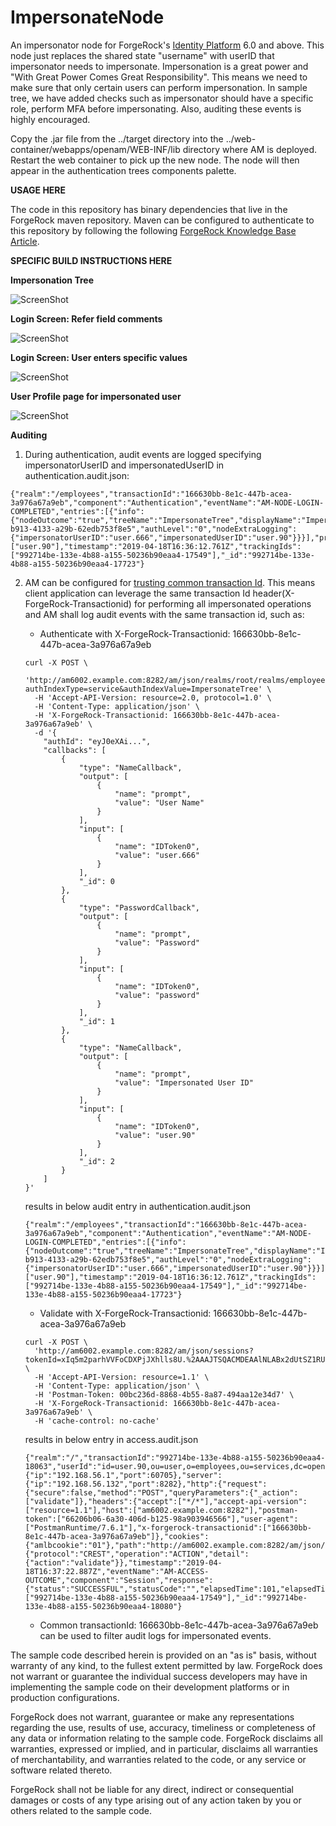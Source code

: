 <!--
 * The contents of this file are subject to the terms of the Common Development and
 * Distribution License (the License). You may not use this file except in compliance with the
 * License.
 *
 * You can obtain a copy of the License at legal/CDDLv1.0.txt. See the License for the
 * specific language governing permission and limitations under the License.
 *
 * When distributing Covered Software, include this CDDL Header Notice in each file and include
 * the License file at legal/CDDLv1.0.txt. If applicable, add the following below the CDDL
 * Header, with the fields enclosed by brackets [] replaced by your own identifying
 * information: "Portions copyright [year] [name of copyright owner]".
 *
 * Copyright ${data.get('yyyy')} ForgeRock AS.
-->
# ImpersonateNode

An impersonator node for ForgeRock's [Identity Platform][forgerock_platform] 6.0 and above. This node just replaces the shared state "username" with userID that impersonator needs to impersonate.
Impersonation is a great power and "With Great Power Comes Great Responsibility". This means we need to make sure that only certain users can perform impersonation. 
In sample tree, we have added checks such as impersonator should have a specific role, perform MFA before impersonating. Also, auditing these events is highly encouraged.   


Copy the .jar file from the ../target directory into the ../web-container/webapps/openam/WEB-INF/lib directory where AM is deployed.  Restart the web container to pick up the new node.  The node will then appear in the authentication trees components palette.


**USAGE HERE**


The code in this repository has binary dependencies that live in the ForgeRock maven repository. Maven can be configured to authenticate to this repository by following the following [ForgeRock Knowledge Base Article](https://backstage.forgerock.com/knowledge/kb/article/a74096897).

**SPECIFIC BUILD INSTRUCTIONS HERE**

**Impersonation Tree**

![ScreenShot](./ImpersonateTree.png)

**Login Screen: Refer field comments**

![ScreenShot](./LoginScreen1.png)

**Login Screen: User enters specific values**

![ScreenShot](./LoginScreen2.png)

**User Profile page for impersonated user**

![ScreenShot](./UserProfile.png)

**Auditing**
1. During authentication, audit events are logged specifying impersonatorUserID and impersonatedUserID in authentication.audit.json:  
```
{"realm":"/employees","transactionId":"166630bb-8e1c-447b-acea-3a976a67a9eb","component":"Authentication","eventName":"AM-NODE-LOGIN-COMPLETED","entries":[{"info":{"nodeOutcome":"true","treeName":"ImpersonateTree","displayName":"ImpersonateNode","nodeType":"ImpersonateNode","nodeId":"6578195d-b913-4133-a29b-62edb753f8e5","authLevel":"0","nodeExtraLogging":{"impersonatorUserID":"user.666","impersonatedUserID":"user.90"}}}],"principal":["user.90"],"timestamp":"2019-04-18T16:36:12.761Z","trackingIds":["992714be-133e-4b88-a155-50236b90eaa4-17549"],"_id":"992714be-133e-4b88-a155-50236b90eaa4-17723"}
```
2. AM can be configured for [trusting common transaction Id](https://backstage.forgerock.com/docs/am/6.5/maintenance-guide/#configuring-trusttransactionheader-system-property). This means client application can leverage the same transaction Id header(X-ForgeRock-Transactionid) for performing all impersonated operations and AM shall log audit events with the same transaction id, such as:
    * Authenticate with X-ForgeRock-Transactionid: 166630bb-8e1c-447b-acea-3a976a67a9eb
    ```
    curl -X POST \
      'http://am6002.example.com:8282/am/json/realms/root/realms/employees/authenticate?authIndexType=service&authIndexValue=ImpersonateTree' \
      -H 'Accept-API-Version: resource=2.0, protocol=1.0' \
      -H 'Content-Type: application/json' \
      -H 'X-ForgeRock-Transactionid: 166630bb-8e1c-447b-acea-3a976a67a9eb' \
      -d '{
        "authId": "eyJ0eXAi...",
        "callbacks": [
            {
                "type": "NameCallback",
                "output": [
                    {
                        "name": "prompt",
                        "value": "User Name"
                    }
                ],
                "input": [
                    {
                        "name": "IDToken0",
                        "value": "user.666"
                    }
                ],
                "_id": 0
            },
            {
                "type": "PasswordCallback",
                "output": [
                    {
                        "name": "prompt",
                        "value": "Password"
                    }
                ],
                "input": [
                    {
                        "name": "IDToken0",
                        "value": "password"
                    }
                ],
                "_id": 1
            },
            {
                "type": "NameCallback",
                "output": [
                    {
                        "name": "prompt",
                        "value": "Impersonated User ID"
                    }
                ],
                "input": [
                    {
                        "name": "IDToken0",
                        "value": "user.90"
                    }
                ],
                "_id": 2
            }
        ]
    }'
    ```
    results in below audit entry in authentication.audit.json  
    ```
    {"realm":"/employees","transactionId":"166630bb-8e1c-447b-acea-3a976a67a9eb","component":"Authentication","eventName":"AM-NODE-LOGIN-COMPLETED","entries":[{"info":{"nodeOutcome":"true","treeName":"ImpersonateTree","displayName":"ImpersonateNode","nodeType":"ImpersonateNode","nodeId":"6578195d-b913-4133-a29b-62edb753f8e5","authLevel":"0","nodeExtraLogging":{"impersonatorUserID":"user.666","impersonatedUserID":"user.90"}}}],"principal":["user.90"],"timestamp":"2019-04-18T16:36:12.761Z","trackingIds":["992714be-133e-4b88-a155-50236b90eaa4-17549"],"_id":"992714be-133e-4b88-a155-50236b90eaa4-17723"}
    ```

    * Validate with X-ForgeRock-Transactionid: 166630bb-8e1c-447b-acea-3a976a67a9eb
    ```
    curl -X POST \
      'http://am6002.example.com:8282/am/json/sessions?tokenId=xIq5m2parhVVFoCDXPjJXhlls8U.%2AAAJTSQACMDEAAlNLABx2dUtSZ1RURDhNWWlZOFBPTGpuckJaQUpJOWc9AAR0eXBlAANDVFMAAlMxAAA.%2A&_action=validate' \
      -H 'Accept-API-Version: resource=1.1' \
      -H 'Content-Type: application/json' \
      -H 'Postman-Token: 00bc236d-8868-4b55-8a87-494aa12e34d7' \
      -H 'X-ForgeRock-Transactionid: 166630bb-8e1c-447b-acea-3a976a67a9eb' \
      -H 'cache-control: no-cache'
    ```
    results in below entry in access.audit.json
    ```
    {"realm":"/","transactionId":"992714be-133e-4b88-a155-50236b90eaa4-18063","userId":"id=user.90,ou=user,o=employees,ou=services,dc=openam,dc=forgerock,dc=org","client":{"ip":"192.168.56.1","port":60705},"server":{"ip":"192.168.56.132","port":8282},"http":{"request":{"secure":false,"method":"POST","queryParameters":{"_action":["validate"]},"headers":{"accept":["*/*"],"accept-api-version":["resource=1.1"],"host":["am6002.example.com:8282"],"postman-token":["66206b06-6a30-406d-b125-98a903946566"],"user-agent":["PostmanRuntime/7.6.1"],"x-forgerock-transactionid":["166630bb-8e1c-447b-acea-3a976a67a9eb"]},"cookies":{"amlbcookie":"01"},"path":"http://am6002.example.com:8282/am/json/sessions"}},"request":{"protocol":"CREST","operation":"ACTION","detail":{"action":"validate"}},"timestamp":"2019-04-18T16:37:22.887Z","eventName":"AM-ACCESS-OUTCOME","component":"Session","response":{"status":"SUCCESSFUL","statusCode":"","elapsedTime":101,"elapsedTimeUnits":"MILLISECONDS"},"trackingIds":["992714be-133e-4b88-a155-50236b90eaa4-17549"],"_id":"992714be-133e-4b88-a155-50236b90eaa4-18080"}
    ```
    
    * Common transactionId: 166630bb-8e1c-447b-acea-3a976a67a9eb can be used to filter audit logs for impersonated events.   



The sample code described herein is provided on an "as is" basis, without warranty of any kind, to the fullest extent permitted by law. ForgeRock does not warrant or guarantee the individual success developers may have in implementing the sample code on their development platforms or in production configurations.

ForgeRock does not warrant, guarantee or make any representations regarding the use, results of use, accuracy, timeliness or completeness of any data or information relating to the sample code. ForgeRock disclaims all warranties, expressed or implied, and in particular, disclaims all warranties of merchantability, and warranties related to the code, or any service or software related thereto.

ForgeRock shall not be liable for any direct, indirect or consequential damages or costs of any type arising out of any action taken by you or others related to the sample code.

[forgerock_platform]: https://www.forgerock.com/platform/  
